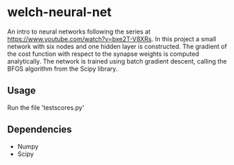 # welch-neural-net
An intro to neural networks following the series at https://www.youtube.com/watch?v=bxe2T-V8XRs. In this project a small network with six nodes and one hidden layer is constructed. The gradient of the cost function with respect to the synapse weights is computed analytically. 
The network is trained using batch gradient descent, calling the BFGS algorithm from the Scipy library.

## Usage
Run the file 'testscores.py'

## Dependencies
- Numpy
- Scipy
